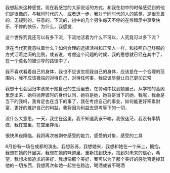 我想起来这种感觉，现在我感觉的大家说话的方式，和我在初中的时候感受到的他们是很像的，与我同时代的人，或者退一步，我对于同时代的人的感觉，是很无畏的，无规则的，任意的，下流的，初中的几个男生每天不停的在性暗示中享受快乐，不停的快乐，为什么，我感觉.

这个世界究竟还可以有多下流，下流地活着为什么不可以，人究竟可以多下流？

活在当代究竟意味着什么？如何合理的选择活得和正常人一样，和按照自己舒服的方式活着之间的比例，或者说，考虑这个问题的时候，我的思想就已经在其中了，在一个莫名的被引导的路径中了，

我不喜欢看着自己的身体，我也不应该忽视我自己的身体，应该是在一个合理的范围内，我不应该极端的对待自己，对待任何事，我应该尽量让自己更加正常

我想十七会回归本该属于她自己的生活里去，在劳动中找到她自己，从学校的高阁里走出来，她将抛弃彼时的身份认同，她将是她，她将是当下的她，我呢，我会是当下的我吗，我肯定也在当下的事了，我在考虑自己的事业，如何能更好积累财富，更好的维护自己的利益，我将因为利益去思考等下的一切，

没什么大意思，一天，我坐在这里，我不知道我该干嘛，我很迷茫，我没有事情做，我在空里，在空里存活。

很快黑夜降临，我将再次被剥夺感受的能力，感受的对象，感受的工具

8月份有一场在成都的演出，我想苏苏，我想她来，我想和她在一个床上，拥抱，我想在她的怀里哭，我想在她的味道里，重新找到快乐，找到对未来的信心，希望，我想永恒追求的美好，我想像那个美好，我可以为了那个美好的感觉否定掉其他的一切东西，我想再次和她一起坐在路边，喝酒或者不喝酒